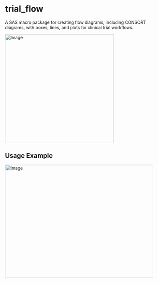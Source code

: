 # trial_flow
A SAS macro package for creating flow diagrams, including CONSORT diagrams, with boxes, lines, and plots for clinical trial workflows.

<img width="360" height="360" alt="Image" src="https://github.com/user-attachments/assets/33eaee00-7741-42aa-9d0c-640f38cd675f" />

## Usage Example
<img width="490" height="374" alt="Image" src="https://github.com/user-attachments/assets/cd40286a-8672-4e23-b28e-60be2c84a4c3" />
